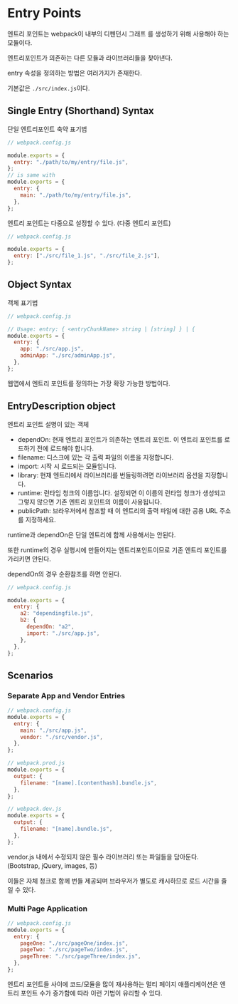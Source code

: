 # Entry Points

엔트리 포인트는 webpack이 내부의 디펜던시 그래프 를 생성하기 위해 사용해야 하는 모듈이다.

엔트리포인트가 의존하는 다른 모듈과 라이브러리들을 찾아낸다.

entry 속성을 정의하는 방법은 여러가지가 존재한다.

기본값은 `./src/index.js`이다.

## Single Entry (Shorthand) Syntax

단일 엔트리포인트 축약 표기법

```javascript
// webpack.config.js

module.exports = {
  entry: "./path/to/my/entry/file.js",
};
// is same with
module.exports = {
  entry: {
    main: "./path/to/my/entry/file.js",
  },
};
```

엔트리 포인트는 다중으로 설정할 수 있다. (다중 엔트리 포인트)

```javascript
// webpack.config.js

module.exports = {
  entry: ["./src/file_1.js", "./src/file_2.js"],
};
```

## Object Syntax

객체 표기법

```javascript
// webpack.config.js

// Usage: entry: { <entryChunkName> string | [string] } | {
module.exports = {
  entry: {
    app: "./src/app.js",
    adminApp: "./src/adminApp.js",
  },
};
```

웹앱에서 엔트리 포인트를 정의하는 가장 확장 가능한 방법이다.

## EntryDescription object

엔트리 포인트 설명이 있는 객체

- dependOn: 현재 엔트리 포인트가 의존하는 엔트리 포인트. 이 엔트리 포인트를 로드하기 전에 로드해야 합니다.
- filename: 디스크에 있는 각 출력 파일의 이름을 지정합니다.
- import: 시작 시 로드되는 모듈입니다.
- library: 현재 엔트리에서 라이브러리를 번들링하려면 라이브러리 옵션을 지정합니다.
- runtime: 런타임 청크의 이름입니다. 설정되면 이 이름의 런타임 청크가 생성되고 그렇지 않으면 기존 엔트리 포인트의 이름이 사용됩니다.
- publicPath: 브라우저에서 참조할 때 이 엔트리의 출력 파일에 대한 공용 URL 주소를 지정하세요.

runtime과 dependOn은 단일 엔트리에 함께 사용해서는 안된다.

또한 runtime의 경우 실행시에 만들어지는 엔트리포인트이므로 기존 엔트리 포인트를 가리키면 안된다.

dependOn의 경우 순환참조를 하면 안된다.

```javascript
// webpack.config.js

module.exports = {
  entry: {
    a2: "dependingfile.js",
    b2: {
      dependOn: "a2",
      import: "./src/app.js",
    },
  },
};
```

## Scenarios

### Separate App and Vendor Entries

```javascript
// webpack.config.js
module.exports = {
  entry: {
    main: "./src/app.js",
    vendor: "./src/vendor.js",
  },
};

// webpack.prod.js
module.exports = {
  output: {
    filename: "[name].[contenthash].bundle.js",
  },
};

// webpack.dev.js
module.exports = {
  output: {
    filename: "[name].bundle.js",
  },
};
```

vendor.js 내에서 수정되지 않은 필수 라이브러리 또는 파일들을 담아둔다. (Bootstrap, jQuery, images, 등)

이들은 자체 청크로 함께 번들 제공되며 브라우저가 별도로 캐시하므로 로드 시간을 줄일 수 있다.

### Multi Page Application

```javascript
// webpack.config.js
module.exports = {
  entry: {
    pageOne: "./src/pageOne/index.js",
    pageTwo: "./src/pageTwo/index.js",
    pageThree: "./src/pageThree/index.js",
  },
};
```

엔트리 포인트들 사이에 코드/모듈을 많이 재사용하는 멀티 페이지 애플리케이션은 엔트리 포인트 수가 증가함에 따라 이런 기법이 유리할 수 있다.
